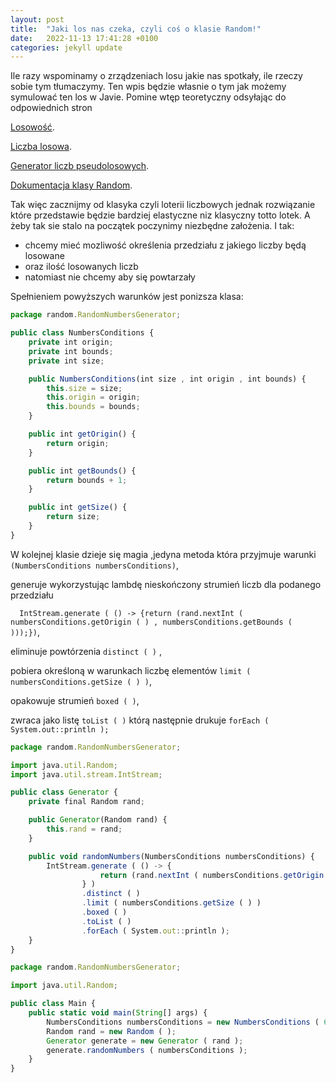 ```yaml
---
layout: post
title:  "Jaki los nas czeka, czyli coś o klasie Random!"
date:   2022-11-13 17:41:28 +0100
categories: jekyll update
---
```

 Ile razy wspominamy o zrządzeniach losu jakie nas spotkały, ile rzeczy sobie tym tłumaczymy.
Ten wpis będzie własnie o tym jak możemy symulować ten los w Javie. 
 Pomine wtęp teoretyczny odsyłając do odpowiednich stron
 
[Losowość](https://pl.wikipedia.org/wiki/Losowo%C5%9B%C4%87).

[Liczba losowa](https://pl.wikipedia.org/wiki/Liczba_losowa).

[Generator liczb pseudolosowych](https://pl.wikipedia.org/wiki/Generator_liczb_pseudolosowych).

[Dokumentacja klasy Random](https://docs.oracle.com/javase/8/docs/api/java/util/Random.html).

Tak więc zacznijmy od klasyka czyli loterii liczbowych jednak rozwiązanie które przedstawie będzie 
bardziej elastyczne niz klasyczny totto lotek.
A żeby tak sie stalo na początek poczynimy niezbędne założenia. I tak:
- chcemy mieć mozliwość określenia przedziału z jakiego liczby będą losowane
- oraz ilość losowanych liczb
- natomiast nie chcemy aby się powtarzały

Spełnieniem powyższych warunków jest ponizsza klasa:
```js
package random.RandomNumbersGenerator;

public class NumbersConditions {
    private int origin;
    private int bounds;
    private int size;

    public NumbersConditions(int size , int origin , int bounds) {
        this.size = size;
        this.origin = origin;
        this.bounds = bounds;
    }

    public int getOrigin() {
        return origin;
    }

    public int getBounds() {
        return bounds + 1;
    }

    public int getSize() {
        return size;
    }
}

```

W kolejnej klasie dzieje się magia ,jedyna metoda która przyjmuje warunki ```(NumbersConditions numbersConditions)```,

generuje wykorzystując lambdę nieskończony strumień liczb dla podanego przedziału

```  IntStream.generate ( () -> {return (rand.nextInt ( numbersConditions.getOrigin ( ) , numbersConditions.getBounds ( )));})```,

 eliminuje powtórzenia ```distinct ( )``` , 
 
 pobiera określoną w warunkach liczbę elementów ```limit ( numbersConditions.getSize ( ) )```,
 
 opakowuje strumień ```boxed ( )```,
 
 zwraca jako listę ```toList ( )``` którą następnie drukuje ```forEach ( System.out::println );```
 
```js
package random.RandomNumbersGenerator;

import java.util.Random;
import java.util.stream.IntStream;

public class Generator {
    private final Random rand;

    public Generator(Random rand) {
        this.rand = rand;
    }

    public void randomNumbers(NumbersConditions numbersConditions) {
        IntStream.generate ( () -> {
                    return (rand.nextInt ( numbersConditions.getOrigin ( ) , numbersConditions.getBounds ( ) ));
                } )
                .distinct ( )
                .limit ( numbersConditions.getSize ( ) )
                .boxed ( )
                .toList ( )
                .forEach ( System.out::println );
    }
}

```

```js
package random.RandomNumbersGenerator;

import java.util.Random;

public class Main {
    public static void main(String[] args) {
        NumbersConditions numbersConditions = new NumbersConditions ( 6 , 1 , 49 );
        Random rand = new Random ( );
        Generator generate = new Generator ( rand );
        generate.randomNumbers ( numbersConditions );
    }
}

```


